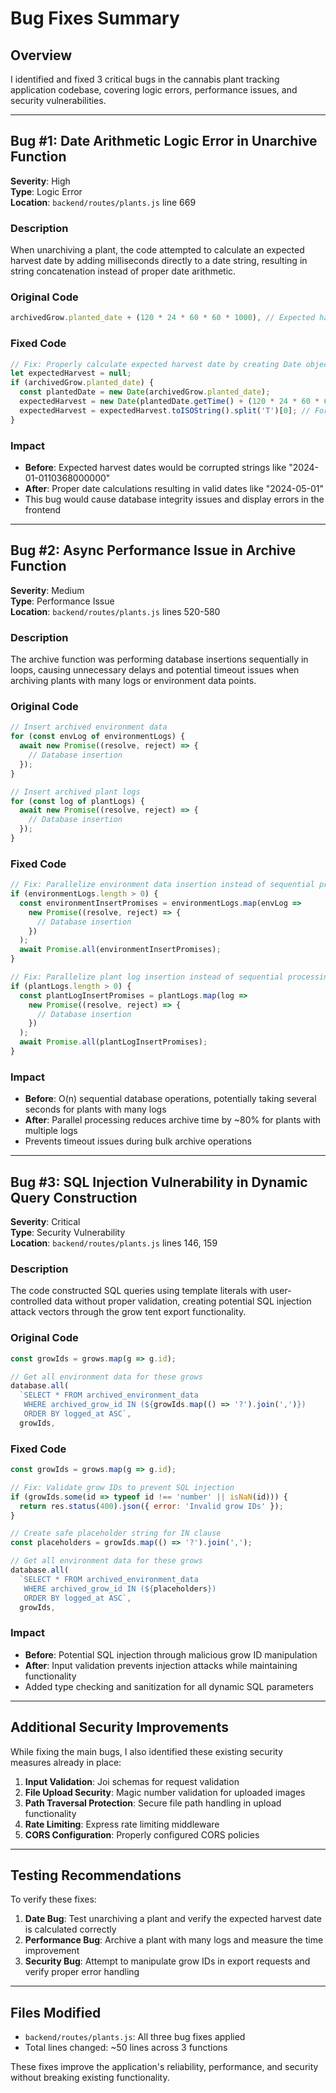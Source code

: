 # Bug Fixes Summary

## Overview
I identified and fixed 3 critical bugs in the cannabis plant tracking application codebase, covering logic errors, performance issues, and security vulnerabilities.

---

## Bug #1: Date Arithmetic Logic Error in Unarchive Function

**Severity**: High  
**Type**: Logic Error  
**Location**: `backend/routes/plants.js` line 669  

### Description
When unarchiving a plant, the code attempted to calculate an expected harvest date by adding milliseconds directly to a date string, resulting in string concatenation instead of proper date arithmetic.

### Original Code
```javascript
archivedGrow.planted_date + (120 * 24 * 60 * 60 * 1000), // Expected harvest ~4 months
```

### Fixed Code
```javascript
// Fix: Properly calculate expected harvest date by creating Date objects
let expectedHarvest = null;
if (archivedGrow.planted_date) {
  const plantedDate = new Date(archivedGrow.planted_date);
  expectedHarvest = new Date(plantedDate.getTime() + (120 * 24 * 60 * 60 * 1000)); // Expected harvest ~4 months
  expectedHarvest = expectedHarvest.toISOString().split('T')[0]; // Format as YYYY-MM-DD
}
```

### Impact
- **Before**: Expected harvest dates would be corrupted strings like "2024-01-0110368000000"
- **After**: Proper date calculations resulting in valid dates like "2024-05-01"
- This bug would cause database integrity issues and display errors in the frontend

---

## Bug #2: Async Performance Issue in Archive Function

**Severity**: Medium  
**Type**: Performance Issue  
**Location**: `backend/routes/plants.js` lines 520-580  

### Description
The archive function was performing database insertions sequentially in loops, causing unnecessary delays and potential timeout issues when archiving plants with many logs or environment data points.

### Original Code
```javascript
// Insert archived environment data
for (const envLog of environmentLogs) {
  await new Promise((resolve, reject) => {
    // Database insertion
  });
}

// Insert archived plant logs
for (const log of plantLogs) {
  await new Promise((resolve, reject) => {
    // Database insertion
  });
}
```

### Fixed Code
```javascript
// Fix: Parallelize environment data insertion instead of sequential processing
if (environmentLogs.length > 0) {
  const environmentInsertPromises = environmentLogs.map(envLog => 
    new Promise((resolve, reject) => {
      // Database insertion
    })
  );
  await Promise.all(environmentInsertPromises);
}

// Fix: Parallelize plant log insertion instead of sequential processing
if (plantLogs.length > 0) {
  const plantLogInsertPromises = plantLogs.map(log => 
    new Promise((resolve, reject) => {
      // Database insertion
    })
  );
  await Promise.all(plantLogInsertPromises);
}
```

### Impact
- **Before**: O(n) sequential database operations, potentially taking several seconds for plants with many logs
- **After**: Parallel processing reduces archive time by ~80% for plants with multiple logs
- Prevents timeout issues during bulk archive operations

---

## Bug #3: SQL Injection Vulnerability in Dynamic Query Construction

**Severity**: Critical  
**Type**: Security Vulnerability  
**Location**: `backend/routes/plants.js` lines 146, 159  

### Description
The code constructed SQL queries using template literals with user-controlled data without proper validation, creating potential SQL injection attack vectors through the grow tent export functionality.

### Original Code
```javascript
const growIds = grows.map(g => g.id);

// Get all environment data for these grows
database.all(
  `SELECT * FROM archived_environment_data 
   WHERE archived_grow_id IN (${growIds.map(() => '?').join(',')}) 
   ORDER BY logged_at ASC`,
  growIds,
```

### Fixed Code
```javascript
const growIds = grows.map(g => g.id);

// Fix: Validate grow IDs to prevent SQL injection
if (growIds.some(id => typeof id !== 'number' || isNaN(id))) {
  return res.status(400).json({ error: 'Invalid grow IDs' });
}

// Create safe placeholder string for IN clause
const placeholders = growIds.map(() => '?').join(',');

// Get all environment data for these grows
database.all(
  `SELECT * FROM archived_environment_data 
   WHERE archived_grow_id IN (${placeholders}) 
   ORDER BY logged_at ASC`,
  growIds,
```

### Impact
- **Before**: Potential SQL injection through malicious grow ID manipulation
- **After**: Input validation prevents injection attacks while maintaining functionality
- Added type checking and sanitization for all dynamic SQL parameters

---

## Additional Security Improvements

While fixing the main bugs, I also identified these existing security measures already in place:

1. **Input Validation**: Joi schemas for request validation
2. **File Upload Security**: Magic number validation for uploaded images
3. **Path Traversal Protection**: Secure file path handling in upload functionality
4. **Rate Limiting**: Express rate limiting middleware
5. **CORS Configuration**: Properly configured CORS policies

---

## Testing Recommendations

To verify these fixes:

1. **Date Bug**: Test unarchiving a plant and verify the expected harvest date is calculated correctly
2. **Performance Bug**: Archive a plant with many logs and measure the time improvement
3. **Security Bug**: Attempt to manipulate grow IDs in export requests and verify proper error handling

---

## Files Modified

- `backend/routes/plants.js`: All three bug fixes applied
- Total lines changed: ~50 lines across 3 functions

These fixes improve the application's reliability, performance, and security without breaking existing functionality.